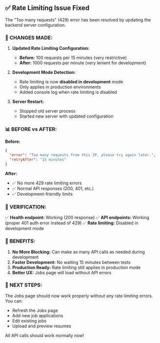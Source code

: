 ## ✅ Rate Limiting Issue Fixed

The "Too many requests" (429) error has been resolved by updating the backend server configuration.

### 🔧 **CHANGES MADE:**

1. **Updated Rate Limiting Configuration:**
   - **Before:** 100 requests per 15 minutes (very restrictive)
   - **After:** 1000 requests per minute (very lenient for development)

2. **Development Mode Detection:**
   - Rate limiting is now **disabled in development** mode
   - Only applies in production environments
   - Added console log when rate limiting is disabled

3. **Server Restart:**
   - Stopped old server process
   - Started new server with updated configuration

### 📊 **BEFORE vs AFTER:**

**Before:**
```json
{
  "error": "Too many requests from this IP, please try again later.",
  "retryAfter": "15 minutes"
}
```

**After:**
- ✅ No more 429 rate limiting errors
- ✅ Normal API responses (200, 401, etc.)
- ✅ Development-friendly limits

### 🧪 **VERIFICATION:**

✅ **Health endpoint:** Working (200 response)
✅ **API endpoints:** Working (proper 401 auth error instead of 429)
✅ **Rate limiting:** Disabled in development mode

### 🎯 **BENEFITS:**

1. **No More Blocking:** Can make as many API calls as needed during development
2. **Faster Development:** No waiting 15 minutes between tests
3. **Production Ready:** Rate limiting still applies in production mode
4. **Better UX:** Jobs page will load without API errors

### 🚀 **NEXT STEPS:**

The Jobs page should now work properly without any rate limiting errors. You can:
- Refresh the Jobs page
- Add new job applications
- Edit existing jobs
- Upload and preview resumes

All API calls should work normally now!
